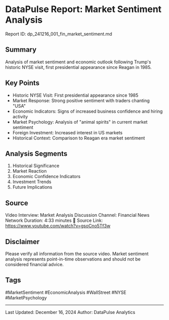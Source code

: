 # DataPulse Report: Market Sentiment Analysis
Report ID: dp_241216_001_fin_market_sentiment.md

## Summary
Analysis of market sentiment and economic outlook following Trump's historic NYSE visit, first presidential appearance since Reagan in 1985.

## Key Points
- Historic NYSE Visit: First presidential appearance since 1985
- Market Response: Strong positive sentiment with traders chanting "USA"
- Economic Indicators: Signs of increased business confidence and hiring activity
- Market Psychology: Analysis of "animal spirits" in current market sentiment
- Foreign Investment: Increased interest in US markets
- Historical Context: Comparison to Reagan era market sentiment

## Analysis Segments
1. Historical Significance
2. Market Reaction
3. Economic Confidence Indicators
4. Investment Trends
5. Future Implications

## Source
Video Interview: Market Analysis Discussion
Channel: Financial News Network
Duration: 4:33 minutes
🔗 Source Link: https://www.youtube.com/watch?v=gsoCno5Tf3w

## Disclaimer
Please verify all information from the source video. Market sentiment analysis represents point-in-time observations and should not be considered financial advice.

## Tags
#MarketSentiment #EconomicAnalysis #WallStreet #NYSE #MarketPsychology

---
Last Updated: December 16, 2024
Author: DataPulse Analytics